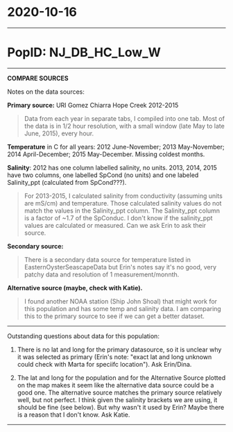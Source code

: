 # 2020-10-16

---

# PopID: NJ_DB_HC_Low_W
---

**COMPARE SOURCES**

Notes on the data sources:

**Primary source:** URI Gomez Chiarra Hope Creek 2012-2015

> Data from each year in separate tabs, I compiled into one tab. Most of the data is in 1/2 hour resolution, with a small window (late May to late June, 2015), every hour.

**Temperature** in C for all years: 2012 June-November; 2013 May-November; 2014 April-December; 2015 May-December. Missing coldest months. 

**Salinity**: 2012 has one column labelled salinity, no units. 2013, 2014, 2015 have two columns, one labelled SpCond (no units) and one labeled Salinity_ppt (calculated from SpCond???).

> For 2013-2015, I calculated salinity from conductivity (assuming units are mS/cm) and temperature. Those calculated salinity values do not match the values in the Salinity_ppt column. The Salinity_ppt column is a factor of ~1.7 of the SpConduc. I don't know if the salinity_ppt values are calculated or measured. Can we ask Erin to ask their source. 

**Secondary source:** 

> There is a secondary data source for temperature listed in EasternOysterSeascapeData but Erin's notes say it's no good, very patchy data and resolution of 1 measurement/monnth. 

**Alternative source (maybe, check with Katie).**

> I found another NOAA station (Ship John Shoal) that might work for this population and has some temp and salinity data. I am comparing this to the primary source to see if we can get a better dataset.

----

Outstanding questions about data for this population:

1) There is no lat and long for the primary datasource, so it is unclear why it was selected as primary (Erin's note: "exact lat and long unknown could check with Marta for speciifc location"). Ask Erin/Dina.

2) The lat and long for the population and for the Alternative Source plotted on the map makes it seem like the alternative data source could be a good one. The alternative source matches the primary source relatively well, but not perfect. I think given the salinity brackets we are using, it should be fine (see below). But why wasn't it used by Erin? Maybe there is a reason that I don't know. Ask Katie.

---


